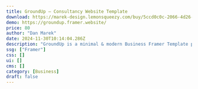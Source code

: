 ```yaml
---
title: GroundUp — Consultancy Website Template
download: https://marek-design.lemonsqueezy.com/buy/5ccd0c0c-2066-4d26-8e63-9e815d89dbc9/?via=danmarek
demo: https://groundup.framer.website/
price: 80
author: "Dan Marek"
date: 2024-11-30T10:14:04.286Z
description: "GroundUp is a minimal & modern Business Framer Template perfectly suited for businesses, consulting agencies, attorneys, or other small businesses. It comes with advanced interactions, dynamic CMS, site search, and much more."
ssg: ["Framer"]
css: []
ui: []
cms: []
category: [Business]
draft: false
---
```

